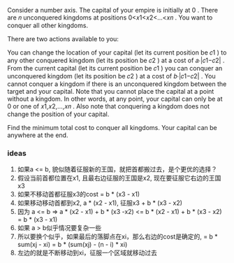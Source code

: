 Consider a number axis. The capital of your empire is initially at 0
. There are 𝑛
unconquered kingdoms at positions 0<𝑥1<𝑥2<…<𝑥𝑛
. You want to conquer all other kingdoms.

There are two actions available to you:

You can change the location of your capital (let its current position be 𝑐1
) to any other conquered kingdom (let its position be 𝑐2
) at a cost of 𝑎⋅|𝑐1−𝑐2|
.
From the current capital (let its current position be 𝑐1
) you can conquer an unconquered kingdom (let its position be 𝑐2
) at a cost of 𝑏⋅|𝑐1−𝑐2|
. You cannot conquer a kingdom if there is an unconquered kingdom between the target and your capital.
Note that you cannot place the capital at a point without a kingdom. In other words, at any point, your capital can only
be at 0
or one of 𝑥1,𝑥2,…,𝑥𝑛
. Also note that conquering a kingdom does not change the position of your capital.

Find the minimum total cost to conquer all kingdoms. Your capital can be anywhere at the end.

### ideas

1. 如果a <= b, 貌似随着征服新的王国，就把首都搬过去，是个更优的选择？
2. 假设当前首都位置在x1, 且最右边征服的王国是x2, 现在要征服它右边的王国x3
3. 如果不移动首都征服x3的cost = b * (x3 - x1)
4. 如果移动移动首都到x2, a * (x2 - x1), 征服x3 + b * (x3 - x2)
5. 因为 a <= b => a * (x2 - x1) + b * (x3 -x2) <= b * (x2 - x1) + b * (x3 - x2) = b * (x3 - x1)
6. 如果 a > b似乎情况要复杂一些
7. 所以要换个似乎，如果最后的落脚点在xi，那么右边的cost是确定的, = b * sum(xj - xi) = b * (sum(xj) - (n - i) * xi)
8. 左边的就是不断移动到xi，征服一个区域就移动过去